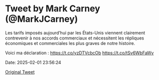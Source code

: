 # Tweet by Mark Carney (@MarkJCarney)

Les tarifs imposés aujourd’hui par les États-Unis viennent clairement contrevenir à nos accords commerciaux et nécessitent les répliques économiques et commerciales les plus graves de notre histoire.

Voici ma déclaration : https://t.co/yzDTVcbcOb https://t.co/tSv6WbFaWv

Date: 2025-02-01 23:56:24

[Original Tweet](https://x.com/MarkJCarney/status/1885839651811766663)
